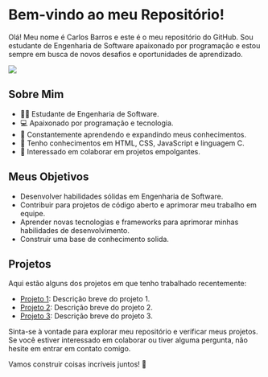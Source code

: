 # Bem-vindo ao meu Repositório!

Olá! Meu nome é Carlos Barros e este é o meu repositório do GitHub. Sou estudante de Engenharia de Software apaixonado por programação e estou sempre em busca de novos desafios e oportunidades de aprendizado.

<div>
  <img heigth="180em" src="https://github-readme-stats.vercel.app/api?username=carlosbarros007&show_icons=true&theme=dark" />
</div>

## Sobre Mim

- 👨‍🎓 Estudante de Engenharia de Software.
- 💻 Apaixonado por programação e tecnologia.
- 🌱 Constantemente aprendendo e expandindo meus conhecimentos.
- 🚀 Tenho conhecimentos em HTML, CSS, JavaScript e linguagem C.
- 👯 Interessado em colaborar em projetos empolgantes.

## Meus Objetivos

- Desenvolver habilidades sólidas em Engenharia de Software.
- Contribuir para projetos de código aberto e aprimorar meu trabalho em equipe.
- Aprender novas tecnologias e frameworks para aprimorar minhas habilidades de desenvolvimento.
- Construir uma base de conhecimento solida.

## Projetos

Aqui estão alguns dos projetos em que tenho trabalhado recentemente:

- [Projeto 1](link_para_projeto_1): Descrição breve do projeto 1.
- [Projeto 2](link_para_projeto_2): Descrição breve do projeto 2.
- [Projeto 3](link_para_projeto_3): Descrição breve do projeto 3.

Sinta-se à vontade para explorar meu repositório e verificar meus projetos. Se você estiver interessado em colaborar ou tiver alguma pergunta, não hesite em entrar em contato comigo.

Vamos construir coisas incríveis juntos! 🚀

